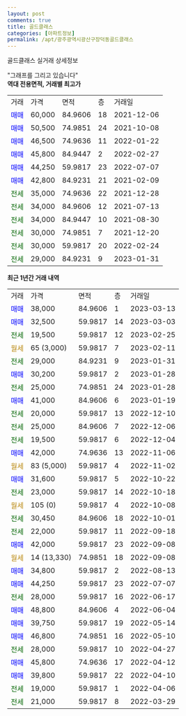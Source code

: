 ```yaml
---
layout: post
comments: true
title: 골드클래스
categories: [아파트정보]
permalink: /apt/광주광역시광산구장덕동골드클래스
---
```


골드클래스 실거래 상세정보

<script type="text/javascript">
  google.charts.load('current', {'packages':['line', 'corechart']});
  google.charts.setOnLoadCallback(drawChart);

  function drawChart() {
    var data = new google.visualization.DataTable();
    data.addColumn('date', '거래일');
    data.addColumn('number', "매매");
    data.addColumn('number', "전세");
    data.addColumn('number', "전매");

    data.addRows([[new Date(Date.parse("2023-03-13")), 38000, null, null], [new Date(Date.parse("2023-03-03")), 32500, null, null], [new Date(Date.parse("2023-02-25")), null, 19500, null], [new Date(Date.parse("2023-02-11")), null, null, null], [new Date(Date.parse("2023-01-31")), null, 29000, null], [new Date(Date.parse("2023-01-28")), 30200, null, null], [new Date(Date.parse("2023-01-28")), null, 25000, null], [new Date(Date.parse("2023-01-19")), 41000, null, null], [new Date(Date.parse("2022-12-10")), null, 20000, null], [new Date(Date.parse("2022-12-06")), null, 25000, null], [new Date(Date.parse("2022-12-04")), null, 19500, null], [new Date(Date.parse("2022-11-06")), 42000, null, null], [new Date(Date.parse("2022-11-02")), null, null, null], [new Date(Date.parse("2022-10-22")), 31600, null, null], [new Date(Date.parse("2022-10-18")), null, 23000, null], [new Date(Date.parse("2022-10-08")), null, null, null], [new Date(Date.parse("2022-10-01")), null, 30450, null], [new Date(Date.parse("2022-09-18")), null, 22000, null], [new Date(Date.parse("2022-09-08")), 42000, null, null], [new Date(Date.parse("2022-09-08")), null, null, null], [new Date(Date.parse("2022-08-13")), 34800, null, null], [new Date(Date.parse("2022-07-07")), 44250, null, null], [new Date(Date.parse("2022-06-17")), null, 28000, null], [new Date(Date.parse("2022-06-04")), 48800, null, null], [new Date(Date.parse("2022-05-14")), 39750, null, null], [new Date(Date.parse("2022-05-10")), 46800, null, null], [new Date(Date.parse("2022-04-27")), null, 28000, null], [new Date(Date.parse("2022-04-12")), 45800, null, null], [new Date(Date.parse("2022-04-10")), 39800, null, null], [new Date(Date.parse("2022-04-06")), null, 19000, null], [new Date(Date.parse("2022-03-29")), null, 21000, null]]);

    var options = {
      hAxis: {
        format: 'yyyy/MM/dd'
      },    
      lineWidth: 0,
      pointsVisible: true,    
      title: '최근 1년간 유형별 실거래가 분포',
      legend: { position: 'bottom' }
    };

    var formatter = new google.visualization.NumberFormat({pattern:'###,###'} );
    formatter.format(data, 1);
    formatter.format(data, 2);
    
    setTimeout(function() {
        var chart = new google.visualization.LineChart(document.getElementById('columnchart_material'));
        chart.draw(data, (options));
        document.getElementById('loading').style.display = 'none';
    }, 200);
  }
</script>


<div id="loading" style="z-index:20; display: block; margin-left: 0px">"그래프를 그리고 있습니다"</div>
<div id="columnchart_material" style="width: 95%; margin-left: 0px; display: block"></div>
<!-- contents start -->
<b>역대 전용면적, 거래별 최고가</b>
<table class="sortable">
    <tr>
      <td>거래</td>
      <td>가격</td>
      <td>면적</td>
      <td>층</td>
      <td>거래일</td>
    </tr>
        <tr>
          <td><a style="color: blue">매매</a></td>
          <td>60,000</td>
          <td>84.9606</td>
          <td>18</td>
          <td>2021-12-06</td>
        </tr>            <tr>
          <td><a style="color: blue">매매</a></td>
          <td>50,500</td>
          <td>74.9851</td>
          <td>24</td>
          <td>2021-10-08</td>
        </tr>            <tr>
          <td><a style="color: blue">매매</a></td>
          <td>46,500</td>
          <td>74.9636</td>
          <td>11</td>
          <td>2022-01-22</td>
        </tr>            <tr>
          <td><a style="color: blue">매매</a></td>
          <td>45,800</td>
          <td>84.9447</td>
          <td>2</td>
          <td>2022-02-27</td>
        </tr>            <tr>
          <td><a style="color: blue">매매</a></td>
          <td>44,250</td>
          <td>59.9817</td>
          <td>23</td>
          <td>2022-07-07</td>
        </tr>            <tr>
          <td><a style="color: blue">매매</a></td>
          <td>42,800</td>
          <td>84.9231</td>
          <td>21</td>
          <td>2021-02-09</td>
        </tr>        
        <tr>
              <td><a style="color: darkgreen">전세</a></td>
              <td>35,000</td>
              <td>74.9636</td>
              <td>22</td>
              <td>2021-12-28</td>
            </tr>            <tr>
              <td><a style="color: darkgreen">전세</a></td>
              <td>34,000</td>
              <td>84.9606</td>
              <td>12</td>
              <td>2021-07-13</td>
            </tr>            <tr>
              <td><a style="color: darkgreen">전세</a></td>
              <td>34,000</td>
              <td>84.9447</td>
              <td>10</td>
              <td>2021-08-30</td>
            </tr>            <tr>
              <td><a style="color: darkgreen">전세</a></td>
              <td>30,000</td>
              <td>74.9851</td>
              <td>7</td>
              <td>2021-12-20</td>
            </tr>            <tr>
              <td><a style="color: darkgreen">전세</a></td>
              <td>30,000</td>
              <td>59.9817</td>
              <td>20</td>
              <td>2022-02-24</td>
            </tr>            <tr>
              <td><a style="color: darkgreen">전세</a></td>
              <td>29,000</td>
              <td>84.9231</td>
              <td>9</td>
              <td>2023-01-31</td>
            </tr>        
    
</table>

<b>최근 1년간 거래 내역</b>

<table class="sortable">
    <tr>
      <td>거래</td>
      <td>가격</td>
      <td>면적</td>
      <td>층</td>
      <td>거래일</td>
    </tr>
    <tr>
      <td><a style="color: blue">매매</a></td>
      <td>38,000</td>
      <td>84.9606</td>
      <td>1</td>
      <td>2023-03-13</td>
    </tr>          <tr>
      <td><a style="color: blue">매매</a></td>
      <td>32,500</td>
      <td>59.9817</td>
      <td>14</td>
      <td>2023-03-03</td>
    </tr>          <tr>
      <td><a style="color: darkgreen">전세</a></td>
      <td>19,500</td>
      <td>59.9817</td>
      <td>12</td>
      <td>2023-02-25</td>
    </tr>          <tr>
      <td><a style="color: darkgoldenrod">월세</a></td>
      <td>65 (3,000)</td>
      <td>59.9817</td>
      <td>7</td>
      <td>2023-02-11</td>
    </tr>          <tr>
      <td><a style="color: darkgreen">전세</a></td>
      <td>29,000</td>
      <td>84.9231</td>
      <td>9</td>
      <td>2023-01-31</td>
    </tr>          <tr>
      <td><a style="color: blue">매매</a></td>
      <td>30,200</td>
      <td>59.9817</td>
      <td>2</td>
      <td>2023-01-28</td>
    </tr>          <tr>
      <td><a style="color: darkgreen">전세</a></td>
      <td>25,000</td>
      <td>74.9851</td>
      <td>24</td>
      <td>2023-01-28</td>
    </tr>          <tr>
      <td><a style="color: blue">매매</a></td>
      <td>41,000</td>
      <td>84.9606</td>
      <td>6</td>
      <td>2023-01-19</td>
    </tr>          <tr>
      <td><a style="color: darkgreen">전세</a></td>
      <td>20,000</td>
      <td>59.9817</td>
      <td>13</td>
      <td>2022-12-10</td>
    </tr>          <tr>
      <td><a style="color: darkgreen">전세</a></td>
      <td>25,000</td>
      <td>84.9606</td>
      <td>7</td>
      <td>2022-12-06</td>
    </tr>          <tr>
      <td><a style="color: darkgreen">전세</a></td>
      <td>19,500</td>
      <td>59.9817</td>
      <td>6</td>
      <td>2022-12-04</td>
    </tr>          <tr>
      <td><a style="color: blue">매매</a></td>
      <td>42,000</td>
      <td>74.9636</td>
      <td>13</td>
      <td>2022-11-06</td>
    </tr>          <tr>
      <td><a style="color: darkgoldenrod">월세</a></td>
      <td>83 (5,000)</td>
      <td>59.9817</td>
      <td>4</td>
      <td>2022-11-02</td>
    </tr>          <tr>
      <td><a style="color: blue">매매</a></td>
      <td>31,600</td>
      <td>59.9817</td>
      <td>5</td>
      <td>2022-10-22</td>
    </tr>          <tr>
      <td><a style="color: darkgreen">전세</a></td>
      <td>23,000</td>
      <td>59.9817</td>
      <td>14</td>
      <td>2022-10-18</td>
    </tr>          <tr>
      <td><a style="color: darkgoldenrod">월세</a></td>
      <td>105 (0)</td>
      <td>59.9817</td>
      <td>4</td>
      <td>2022-10-08</td>
    </tr>          <tr>
      <td><a style="color: darkgreen">전세</a></td>
      <td>30,450</td>
      <td>84.9606</td>
      <td>18</td>
      <td>2022-10-01</td>
    </tr>          <tr>
      <td><a style="color: darkgreen">전세</a></td>
      <td>22,000</td>
      <td>59.9817</td>
      <td>11</td>
      <td>2022-09-18</td>
    </tr>          <tr>
      <td><a style="color: blue">매매</a></td>
      <td>42,000</td>
      <td>59.9817</td>
      <td>23</td>
      <td>2022-09-08</td>
    </tr>          <tr>
      <td><a style="color: darkgoldenrod">월세</a></td>
      <td>14 (13,330)</td>
      <td>74.9851</td>
      <td>18</td>
      <td>2022-09-08</td>
    </tr>          <tr>
      <td><a style="color: blue">매매</a></td>
      <td>34,800</td>
      <td>59.9817</td>
      <td>2</td>
      <td>2022-08-13</td>
    </tr>          <tr>
      <td><a style="color: blue">매매</a></td>
      <td>44,250</td>
      <td>59.9817</td>
      <td>23</td>
      <td>2022-07-07</td>
    </tr>          <tr>
      <td><a style="color: darkgreen">전세</a></td>
      <td>28,000</td>
      <td>59.9817</td>
      <td>16</td>
      <td>2022-06-17</td>
    </tr>          <tr>
      <td><a style="color: blue">매매</a></td>
      <td>48,800</td>
      <td>84.9606</td>
      <td>4</td>
      <td>2022-06-04</td>
    </tr>          <tr>
      <td><a style="color: blue">매매</a></td>
      <td>39,750</td>
      <td>59.9817</td>
      <td>19</td>
      <td>2022-05-14</td>
    </tr>          <tr>
      <td><a style="color: blue">매매</a></td>
      <td>46,800</td>
      <td>74.9851</td>
      <td>16</td>
      <td>2022-05-10</td>
    </tr>          <tr>
      <td><a style="color: darkgreen">전세</a></td>
      <td>28,000</td>
      <td>59.9817</td>
      <td>10</td>
      <td>2022-04-27</td>
    </tr>          <tr>
      <td><a style="color: blue">매매</a></td>
      <td>45,800</td>
      <td>74.9636</td>
      <td>17</td>
      <td>2022-04-12</td>
    </tr>          <tr>
      <td><a style="color: blue">매매</a></td>
      <td>39,800</td>
      <td>59.9817</td>
      <td>22</td>
      <td>2022-04-10</td>
    </tr>          <tr>
      <td><a style="color: darkgreen">전세</a></td>
      <td>19,000</td>
      <td>59.9817</td>
      <td>1</td>
      <td>2022-04-06</td>
    </tr>          <tr>
      <td><a style="color: darkgreen">전세</a></td>
      <td>21,000</td>
      <td>59.9817</td>
      <td>8</td>
      <td>2022-03-29</td>
    </tr>      </table>
<!-- contents end -->    

